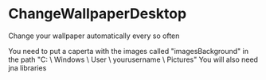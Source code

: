 # ChangeWallpaperDesktop
Change your wallpaper automatically every so often

You need to put a caperta with the images called "imagesBackground" in the path "C: \ Windows \ User \ yourusername \ Pictures"
You will also need jna libraries
